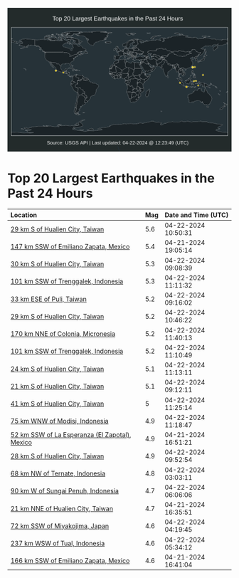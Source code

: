 ![Map](./map.png)

# Top 20 Largest Earthquakes in the Past 24 Hours

| Location | Mag | Date and Time (UTC) |
|:---|:---|:---|
| [29 km S of Hualien City, Taiwan](https://earthquake.usgs.gov/earthquakes/eventpage/us7000mdti) | 5.6 | 04-22-2024 10:50:31 |
| [147 km SSW of Emiliano Zapata, Mexico](https://earthquake.usgs.gov/earthquakes/eventpage/us7000mdpx) | 5.4 | 04-21-2024 19:05:14 |
| [30 km S of Hualien City, Taiwan](https://earthquake.usgs.gov/earthquakes/eventpage/us7000mdsw) | 5.3 | 04-22-2024 09:08:39 |
| [101 km SSW of Trenggalek, Indonesia](https://earthquake.usgs.gov/earthquakes/eventpage/us7000mdtn) | 5.3 | 04-22-2024 11:11:32 |
| [33 km ESE of Puli, Taiwan](https://earthquake.usgs.gov/earthquakes/eventpage/us7000mdt0) | 5.2 | 04-22-2024 09:16:02 |
| [29 km S of Hualien City, Taiwan](https://earthquake.usgs.gov/earthquakes/eventpage/us7000mdtc) | 5.2 | 04-22-2024 10:46:22 |
| [170 km NNE of Colonia, Micronesia](https://earthquake.usgs.gov/earthquakes/eventpage/us7000mdu9) | 5.2 | 04-22-2024 11:40:13 |
| [101 km SSW of Trenggalek, Indonesia](https://earthquake.usgs.gov/earthquakes/eventpage/us7000mdtk) | 5.2 | 04-22-2024 11:10:49 |
| [24 km S of Hualien City, Taiwan](https://earthquake.usgs.gov/earthquakes/eventpage/us7000mdtl) | 5.1 | 04-22-2024 11:13:11 |
| [21 km S of Hualien City, Taiwan](https://earthquake.usgs.gov/earthquakes/eventpage/us7000mdt2) | 5.1 | 04-22-2024 09:12:11 |
| [41 km S of Hualien City, Taiwan](https://earthquake.usgs.gov/earthquakes/eventpage/us7000mdtx) | 5 | 04-22-2024 11:25:14 |
| [75 km WNW of Modisi, Indonesia](https://earthquake.usgs.gov/earthquakes/eventpage/us7000mdtv) | 4.9 | 04-22-2024 11:18:47 |
| [52 km SSW of La Esperanza (El Zapotal), Mexico](https://earthquake.usgs.gov/earthquakes/eventpage/us7000mdp9) | 4.9 | 04-21-2024 16:51:21 |
| [28 km S of Hualien City, Taiwan](https://earthquake.usgs.gov/earthquakes/eventpage/us7000mdt4) | 4.9 | 04-22-2024 09:52:54 |
| [68 km NW of Ternate, Indonesia](https://earthquake.usgs.gov/earthquakes/eventpage/us7000mdrp) | 4.8 | 04-22-2024 03:03:11 |
| [90 km W of Sungai Penuh, Indonesia](https://earthquake.usgs.gov/earthquakes/eventpage/us7000mds7) | 4.7 | 04-22-2024 06:06:06 |
| [21 km NNE of Hualien City, Taiwan](https://earthquake.usgs.gov/earthquakes/eventpage/us7000mdp6) | 4.7 | 04-21-2024 16:35:51 |
| [72 km SSW of Miyakojima, Japan](https://earthquake.usgs.gov/earthquakes/eventpage/us7000mdrv) | 4.6 | 04-22-2024 04:19:45 |
| [237 km WSW of Tual, Indonesia](https://earthquake.usgs.gov/earthquakes/eventpage/us7000mds4) | 4.6 | 04-22-2024 05:34:12 |
| [166 km SSW of Emiliano Zapata, Mexico](https://earthquake.usgs.gov/earthquakes/eventpage/us7000mdp8) | 4.6 | 04-21-2024 16:41:04 |
